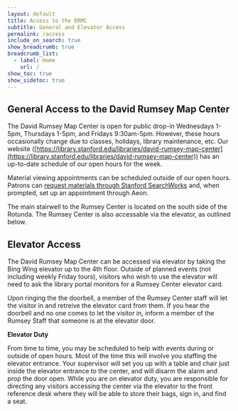 ```yaml
---
layout: default
title: Access to the DRMC
subtitle: General and Elevator Access
permalink: /access
include_on_search: true
show_breadcrumb: true
breadcrumb_list:
  - label: Home
    url: /
show_toc: true
show_sidetoc: true
---
```

<!--{: .alert .alert-dismissible .alert-warning}
Site is currently being developed – please excuse the incompleteness-->

## General Access to the David Rumsey Map Center

The David Rumsey Map Center is open for public drop-in Wednesdays 1-5pm, Thursdays 1-5pm, and Fridays 9:30am-5pm. However, these hours occasionally change due to classes, holidays, library maintenance, etc. Our website ([https://library.stanford.edu/libraries/david-rumsey-map-center](https://library.stanford.edu/libraries/david-rumsey-map-center)) has an up-to-date schedule of our open hours for the week.

Material viewing appointments can be scheduled outside of our open hours. Patrons can [request materials through Stanford SearchWorks](https://searchworks.stanford.edu) and, when prompted, set up an appointment through Aeon.

The main stairwell to the Rumsey Center is located on the south side of the Rotunda. The Rumsey Center is also accessable via the elevator, as outlined below.

## Elevator Access

The David Rumsey Map Center can be accessed via elevator by taking the Bing Wing elevator up to the 4th floor. Outside of planned events (not including weekly Friday tours), visitors who wish to use the elevator will need to ask the library portal monitors for a Rumsey Center elevator card.

Upon ringing the the doorbell, a member of the Rumsey Center staff will let the visitor in and retreive the elevator card from them. If you hear the doorbell and no one comes to let the visitor in, inform a member of the Rumsey Staff that someone is at the elevator door.

**Elevator Duty**

From time to time, you may be scheduled to help with events during or outside of open hours. Most of the time this will involve you staffing the elevator entrance. Your supervisor will set you up with a table and chair just inside the elevator entrance to the center, and will disarm the alarm and prop the door open. While you are on elevator duty, you are responsible for directing any visitors accessing the center via the elevator to the front reference desk where they will be able to store their bags, sign in, and find a seat.

